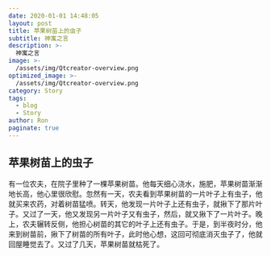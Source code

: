 ```yaml
---
date: 2020-01-01 14:48:05
layout: post
title: 苹果树苗上的虫子
subtitle: 神寓之言
description: >-
  神寓之言
image: >-
  /assets/img/Qtcreator-overview.png
optimized_image: >-
  /assets/img/Qtcreator-overview.png
category: Story
tags:
  - blog
  - Story
author: Ron
paginate: true
---
```

 ## 苹果树苗上的虫子

   有一位农夫，在院子里种了一棵苹果树苗。他每天细心浇水，施肥，苹果树苗渐渐地长高，他心里很欣慰。忽然有一天，农夫看到苹果树苗的一片叶子上有虫子，他就买来农药，对着树苗猛喷。转天，他发现一片叶子上还有虫子，就揪下了那片叶子。又过了一天，他又发现另一片叶子又有虫子，然后，就又揪下了一片叶子。晚上，农夫辗转反侧，他担心树苗的其它的叶子上还有虫子。于是，到半夜时分，他来到树苗前，揪下了树苗的所有叶子，此时他心想，这回可彻底消灭虫子了，他就回屋睡觉去了。又过了几天，苹果树苗就枯死了。




